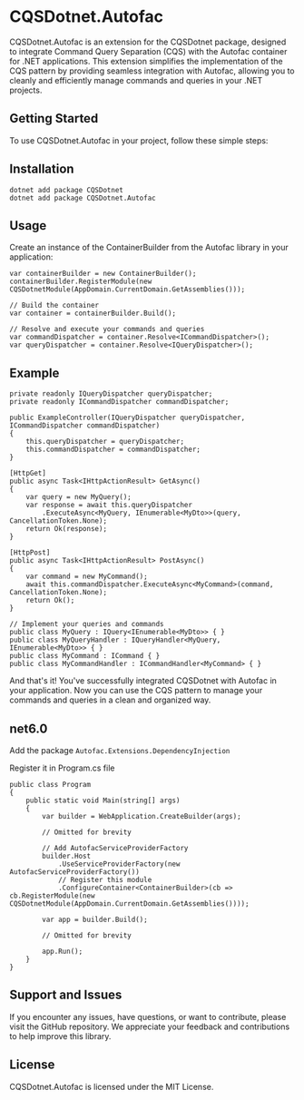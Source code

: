 # CQSDotnet.Autofac

CQSDotnet.Autofac is an extension for the CQSDotnet package, designed to integrate Command Query Separation (CQS) with the Autofac container for .NET applications. This extension simplifies the implementation of the CQS pattern by providing seamless integration with Autofac, allowing you to cleanly and efficiently manage commands and queries in your .NET projects.

## Getting Started
To use CQSDotnet.Autofac in your project, follow these simple steps:

## Installation

```
dotnet add package CQSDotnet
dotnet add package CQSDotnet.Autofac
```

## Usage
Create an instance of the ContainerBuilder from the Autofac library in your application:

```
var containerBuilder = new ContainerBuilder();
containerBuilder.RegisterModule(new CQSDotnetModule(AppDomain.CurrentDomain.GetAssemblies()));

// Build the container
var container = containerBuilder.Build();

// Resolve and execute your commands and queries
var commandDispatcher = container.Resolve<ICommandDispatcher>();
var queryDispatcher = container.Resolve<IQueryDispatcher>();
```
## Example

```
private readonly IQueryDispatcher queryDispatcher;
private readonly ICommandDispatcher commandDispatcher;

public ExampleController(IQueryDispatcher queryDispatcher, ICommandDispatcher commandDispatcher)
{
    this.queryDispatcher = queryDispatcher;
    this.commandDispatcher = commandDispatcher;
}

[HttpGet]
public async Task<IHttpActionResult> GetAsync()
{
    var query = new MyQuery();
    var response = await this.queryDispatcher
        .ExecuteAsync<MyQuery, IEnumerable<MyDto>>(query, CancellationToken.None);
    return Ok(response);
}

[HttpPost]
public async Task<IHttpActionResult> PostAsync()
{
    var command = new MyCommand();
    await this.commandDispatcher.ExecuteAsync<MyCommand>(command, CancellationToken.None);
    return Ok();
}

// Implement your queries and commands
public class MyQuery : IQuery<IEnumerable<MyDto>> { }
public class MyQueryHandler : IQueryHandler<MyQuery, IEnumerable<MyDto>> { }
public class MyCommand : ICommand { }
public class MyCommandHandler : ICommandHandler<MyCommand> { }
```
And that's it! You've successfully integrated CQSDotnet with Autofac in your application. Now you can use the CQS pattern to manage your commands and queries in a clean and organized way.

## net6.0

Add the package ``Autofac.Extensions.DependencyInjection``

Register it in Program.cs file

```
public class Program
{
    public static void Main(string[] args)
    {
        var builder = WebApplication.CreateBuilder(args);

        // Omitted for brevity

        // Add AutofacServiceProviderFactory
        builder.Host
            .UseServiceProviderFactory(new AutofacServiceProviderFactory())
            // Register this module
            .ConfigureContainer<ContainerBuilder>(cb => cb.RegisterModule(new CQSDotnetModule(AppDomain.CurrentDomain.GetAssemblies())));

        var app = builder.Build();

        // Omitted for brevity

        app.Run();
    }
}
```

## Support and Issues
If you encounter any issues, have questions, or want to contribute, please visit the GitHub repository. We appreciate your feedback and contributions to help improve this library.

## License
CQSDotnet.Autofac is licensed under the MIT License.
